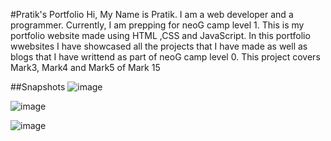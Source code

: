 #Pratik's Portfolio
Hi, My Name is Pratik.
I am a web developer and a programmer.
Currently, I am prepping for neoG camp level 1.
This is my portfolio website made using HTML ,CSS and JavaScript. In this portfolio wwebsites I have showcased all the projects that I have made as well as blogs that I have writtend as part of neoG camp level 0. This project covers Mark3, Mark4 and Mark5 of Mark 15

##Snapshots
![image](https://user-images.githubusercontent.com/70498020/188760700-aa47eeff-7b5e-48da-afaf-a194e6b6af26.png)

![image](https://user-images.githubusercontent.com/70498020/188760758-7bfdca0c-8922-4cd7-9b33-4a1e5b14085b.png)

![image](https://user-images.githubusercontent.com/70498020/188761339-309d4adc-2a4c-4a00-b81a-c1819807dea6.png)

